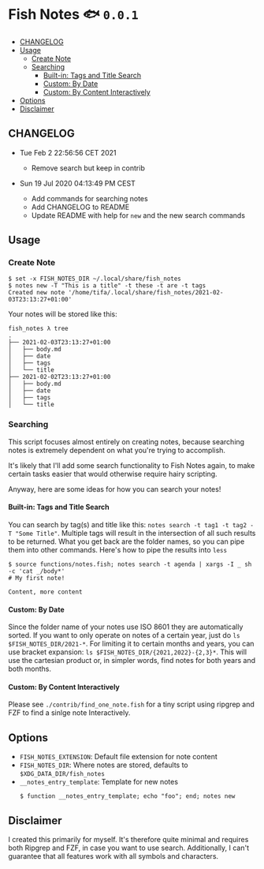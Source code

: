 # Fish Notes :fish: `0.0.1`

<!-- vim-markdown-toc GFM -->

* [CHANGELOG](#changelog)
* [Usage](#usage)
    * [Create Note](#create-note)
    * [Searching](#searching)
        * [Built-in: Tags and Title Search](#built-in-tags-and-title-search)
        * [Custom: By Date](#custom-by-date)
        * [Custom: By Content Interactively](#custom-by-content-interactively)
* [Options](#options)
* [Disclaimer](#disclaimer)

<!-- vim-markdown-toc -->

## CHANGELOG

- Tue Feb  2 22:56:56 CET 2021
    - Remove search but keep in contrib

- Sun 19 Jul 2020 04:13:49 PM CEST
    - Add commands for searching notes
    - Add CHANGELOG to README
    - Update README with help for `new` and the new search commands

## Usage

### Create Note

```text
$ set -x FISH_NOTES_DIR ~/.local/share/fish_notes
$ notes new -T "This is a title" -t these -t are -t tags
Created new note '/home/tifa/.local/share/fish_notes/2021-02-03T23:13:27+01:00'
```

Your notes will be stored like this:

```
fish_notes λ tree
.
├── 2021-02-03T23:13:27+01:00
│   ├── body.md
│   ├── date
│   ├── tags
│   └── title
├── 2021-02-02T23:13:27+01:00
│   ├── body.md
│   ├── date
│   ├── tags
│   └── title
```

### Searching

This script focuses almost entirely on creating notes, because searching notes is extremely dependent on what you're trying to accomplish.

It's likely that I'll add some search functionality to Fish Notes again, to make certain tasks easier that would otherwise require hairy scripting.

Anyway, here are some ideas for how you can search your notes!

#### Built-in: Tags and Title Search

You can search by tag(s) and title like this: `notes search -t tag1 -t tag2 -T
"Some Title"`. Multiple tags will result in the intersection of all such
results to be returned. What you get back are the folder names, so you can pipe them into other commands. Here's how to pipe the results into `less`

```shell
$ source functions/notes.fish; notes search -t agenda | xargs -I _ sh -c 'cat _/body*'
# My first note!

Content, more content
```

#### Custom: By Date

Since the folder name of your notes use ISO 8601 they are automatically sorted. If you want to only operate on notes of a certain year, just do `ls $FISH_NOTES_DIR/2021-*`. For limiting it to certain months and years, you can use bracket expansion: `ls $FISH_NOTES_DIR/{2021,2022}-{2,3}*`. This will use the cartesian product or, in simpler words, find notes for both years and both months.

#### Custom: By Content Interactively

Please see `./contrib/find_one_note.fish` for a tiny script using ripgrep and FZF to find a sinlge note Interactively.

## Options

- `FISH_NOTES_EXTENSION`: Default file extension for note content
- `FISH_NOTES_DIR`: Where notes are stored, defaults to `$XDG_DATA_DIR/fish_notes`
- `__notes_entry_template`: Template for new notes
  ```fish
  $ function __notes_entry_template; echo "foo"; end; notes new
  ```

## Disclaimer

I created this primarily for myself. It's therefore quite minimal and requires both Ripgrep and FZF, in case you want to use search. Additionally, I can't guarantee that all features work with all symbols and characters.
